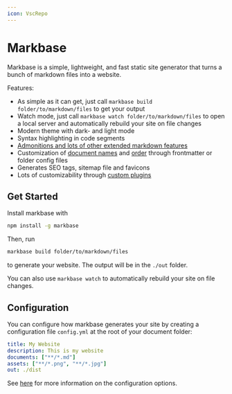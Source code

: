 ```yaml
---
icon: VscRepo
---
```


# Markbase

Markbase is a simple, lightweight, and fast static site generator that turns a bunch of markdown files into a website.

Features:
- As simple as it can get, just call `markbase build folder/to/markdown/files` to get your output
- Watch mode, just call `markbase watch folder/to/markdown/files` to open a local server and automatically rebuild your site on file changes
- Modern theme with dark- and light mode
- Syntax highlighting in code segments
- [Admonitions and lots of other extended markdown features](./syntax.md)
- Customization of [document names](./title.md) and [order](./order.md) through frontmatter or folder config files
- Generates SEO tags, sitemap file and favicons
- Lots of customizability through [custom plugins](./plugins.md)

## Get Started

Install markbase with

```bash
npm install -g markbase
```

Then, run

```bash
markbase build folder/to/markdown/files
```

to generate your website. The output will be in the `./out` folder.

You can also use `markbase watch` to automatically rebuild your site on file changes.

## Configuration

You can configure how markbase generates your site by creating a configuration file `config.yml` at the root of your
document folder:

```yaml
title: My Website
description: This is my website
documents: ["**/*.md"]
assets: ["**/*.png", "**/*.jpg"]
out: ./dist
```

See [here](./config.md) for more information on the configuration options.
